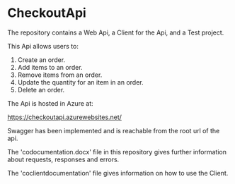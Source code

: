 # CheckoutApi

The repository contains a Web Api, a Client for the Api, and a Test project.

This Api allows users to:

1) Create an order.
2) Add items to an order.
3) Remove items from an order.
4) Update the quantity for an item in an order.
5) Delete an order.

The Api is hosted in Azure at:

https://checkoutapi.azurewebsites.net/

Swagger has been implemented and is reachable from the root url of the api.

The 'codocumentation.docx' file in this repository gives further information about requests, responses and errors.

The 'coclientdocumentation' file gives information on how to use the Client.
